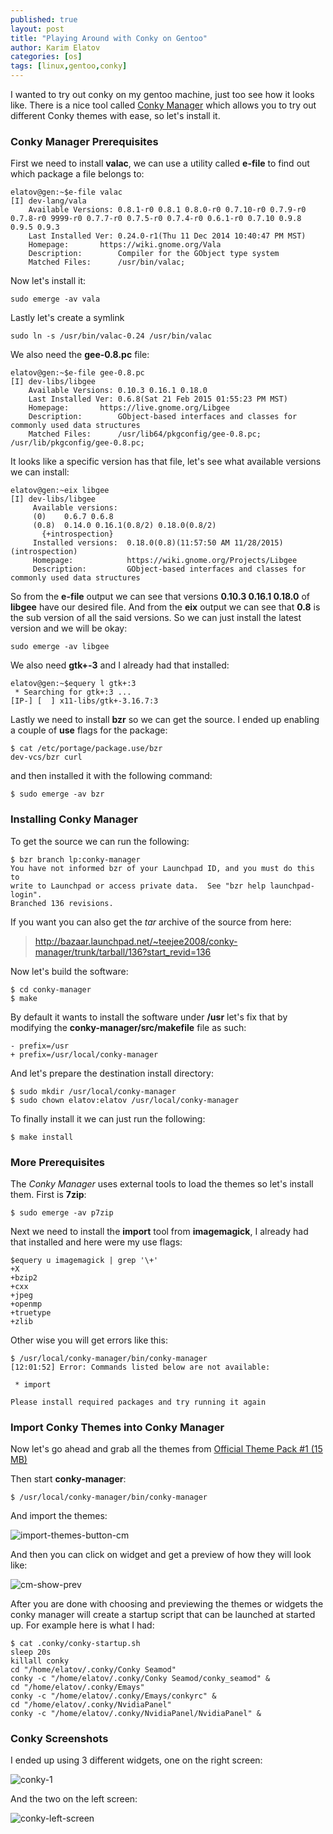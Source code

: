 ```yaml
---
published: true
layout: post
title: "Playing Around with Conky on Gentoo"
author: Karim Elatov
categories: [os]
tags: [linux,gentoo,conky]
---
```

I wanted to try out conky on my gentoo machine, just too see how it looks like. There is a nice tool called [Conky Manager](https://launchpad.net/conky-manager) which allows you to try out different Conky themes with ease, so let's install it.

### Conky Manager Prerequisites

First we need to install **valac**, we can use a utility called **e-file** to find out which package a file belongs to:

	elatov@gen:~$e-file valac
	[I] dev-lang/vala
	    Available Versions: 0.8.1-r0 0.8.1 0.8.0-r0 0.7.10-r0 0.7.9-r0 0.7.8-r0 9999-r0 0.7.7-r0 0.7.5-r0 0.7.4-r0 0.6.1-r0 0.7.10 0.9.8 0.9.5 0.9.3
	    Last Installed Ver: 0.24.0-r1(Thu 11 Dec 2014 10:40:47 PM MST)
	    Homepage:       https://wiki.gnome.org/Vala
	    Description:        Compiler for the GObject type system
	    Matched Files:      /usr/bin/valac;

Now let's install it:

	sudo emerge -av vala

Lastly let's create a symlink

	sudo ln -s /usr/bin/valac-0.24 /usr/bin/valac

We also need the **gee-0.8.pc** file:

	elatov@gen:~$e-file gee-0.8.pc
	[I] dev-libs/libgee
		Available Versions:	0.10.3 0.16.1 0.18.0
		Last Installed Ver:	0.6.8(Sat 21 Feb 2015 01:55:23 PM MST)
		Homepage:		https://live.gnome.org/Libgee
		Description:		GObject-based interfaces and classes for commonly used data structures
		Matched Files:		/usr/lib64/pkgconfig/gee-0.8.pc; /usr/lib/pkgconfig/gee-0.8.pc;

It looks like a specific version has that file, let's see what available versions we can install:

	elatov@gen:~eix libgee
	[I] dev-libs/libgee
	     Available versions:
	     (0)    0.6.7 0.6.8
	     (0.8)  0.14.0 0.16.1(0.8/2) 0.18.0(0.8/2)
	       {+introspection}
	     Installed versions:  0.18.0(0.8)(11:57:50 AM 11/28/2015)(introspection)
	     Homepage:            https://wiki.gnome.org/Projects/Libgee
	     Description:         GObject-based interfaces and classes for commonly used data structures

So from the **e-file** output we can see that versions **0.10.3 0.16.1 0.18.0** of **libgee** have our desired file. And from the **eix** output we can see that **0.8** is the sub version of all the said versions. So we can just install the latest version and we will be okay:

	sudo emerge -av libgee

We also need **gtk+-3** and I already had that installed:

	elatov@gen:~$equery l gtk+:3
	 * Searching for gtk+:3 ...
	[IP-] [  ] x11-libs/gtk+-3.16.7:3

Lastly we need to install **bzr** so we can get the source. I ended up enabling a couple of **use** flags for the package:

	$ cat /etc/portage/package.use/bzr
	dev-vcs/bzr curl

and then installed it with the following command:

	$ sudo emerge -av bzr

### Installing Conky Manager

To get the source we can run the following:

	$ bzr branch lp:conky-manager
	You have not informed bzr of your Launchpad ID, and you must do this to
	write to Launchpad or access private data.  See "bzr help launchpad-login".
	Branched 136 revisions.

If you want you can also get the *tar* archive of the source from here:

> http://bazaar.launchpad.net/~teejee2008/conky-manager/trunk/tarball/136?start_revid=136


Now let's build the software:

	$ cd conky-manager
	$ make

By default it wants to install the software under **/usr** let's fix that by modifying the **conky-manager/src/makefile** file as such:

	- prefix=/usr
	+ prefix=/usr/local/conky-manager

And let's prepare the destination install directory:

	$ sudo mkdir /usr/local/conky-manager
	$ sudo chown elatov:elatov /usr/local/conky-manager

To finally install it we can just run the following:

	$ make install

### More Prerequisites
The *Conky Manager* uses external tools to load the themes so let's install them. First is **7zip**:

	$ sudo emerge -av p7zip

Next we need to install the **import** tool from **imagemagick**, I already had that installed and here were my use flags:

	$equery u imagemagick | grep '\+'
	+X
	+bzip2
	+cxx
	+jpeg
	+openmp
	+truetype
	+zlib

Other wise you will get errors like this:

	$ /usr/local/conky-manager/bin/conky-manager
	[12:01:52] Error: Commands listed below are not available:

	 * import

	Please install required packages and try running it again

### Import Conky Themes into Conky Manager

Now let's go ahead and grab all the themes from [Official Theme Pack #1 (15 MB)](http://www.mediafire.com/download/icvmpzhlk7vgejt/default-themes-extra-1.cmtp.7z)

Then start **conky-manager**:

	$ /usr/local/conky-manager/bin/conky-manager

And import the themes:

![import-themes-button-cm](https://raw.githubusercontent.com/elatov/upload/master/conky-gentoo/import-butttom-cm2.png)

And then you can click on widget and get a preview of how they will look like:

![cm-show-prev](https://raw.githubusercontent.com/elatov/upload/master/conky-gentoo/conky-prev-2.png)

After you are done with choosing and previewing the themes or widgets the conky manager will create a startup script that can be launched at started up. For example here is what I had:

	$ cat .conky/conky-startup.sh
	sleep 20s
	killall conky
	cd "/home/elatov/.conky/Conky Seamod"
	conky -c "/home/elatov/.conky/Conky Seamod/conky_seamod" &
	cd "/home/elatov/.conky/Emays"
	conky -c "/home/elatov/.conky/Emays/conkyrc" &
	cd "/home/elatov/.conky/NvidiaPanel"
	conky -c "/home/elatov/.conky/NvidiaPanel/NvidiaPanel" &

### Conky Screenshots

I ended up using 3 different widgets, one on the right screen:

![conky-1](https://raw.githubusercontent.com/elatov/upload/master/conky-gentoo/conky-1.png)

And the two on the left screen:

![conky-left-screen](https://raw.githubusercontent.com/elatov/upload/master/conky-gentoo/conky-left-screen.png)
